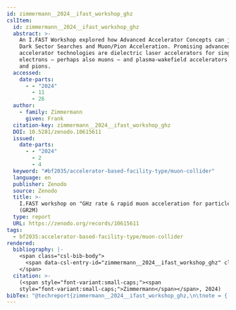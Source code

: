 ```yaml
---
id: zimmermann__2024__ifast_workshop_ghz
cslItem:
  id: zimmermann__2024__ifast_workshop_ghz
  abstract: >-
    An I.FAST Workshop explored how Advanced Accelerator Concepts can jump start
    Dark Sector Searches and Muon/Pion Acceleration. Promising advanced
    accelerator technologies are dielectric laser accelerators for single
    electrons – perhaps also muons – and plasma-wakefield accelerators for muons
    and pions.
  accessed:
    date-parts:
      - - "2024"
        - 11
        - 26
  author:
    - family: Zimmermann
      given: Frank
  citation-key: zimmermann__2024__ifast_workshop_ghz
  DOI: 10.5281/zenodo.10615611
  issued:
    date-parts:
      - - "2024"
        - 2
        - 4
  keyword: "#bf2035/accelerator-based-facility-type/muon-collider"
  language: en
  publisher: Zenodo
  source: Zenodo
  title: >-
    I.FAST workshop on "GHz rate & rapid muon acceleration for particle physics"
    (GR2M)
  type: report
  URL: https://zenodo.org/records/10615611
tags:
  - bf2035:accelerator-based-facility-type/muon-collider
rendered:
  bibliography: |-
    <span class="csl-bib-body">
      <span data-csl-entry-id="zimmermann__2024__ifast_workshop_ghz" class="csl-entry"><span class='author-bib'>Zimmermann</span>. <span class='date-bib'>(2024)</span>. <span class='title'><i><b><span style="font-style:normal;">I.FAST workshop on „GHz rate &#38; rapid muon acceleration for particle physics“ (GR2M)</span></b></i></span>. Zenodo. <span class='URL'><a href='https://doi.org/10.5281/zenodo.10615611'>LINK</a></span></span>
    </span>
  citation: >-
    (<span style="font-variant:small-caps;"><span
    style="font-variant:small-caps;">Zimmermann</span></span>, 2024)
bibTex: "@techreport{zimmermann__2024__ifast_workshop_ghz,\n\tnote = {[Online; accessed 2024-11-26]},\n\tauthor = {Zimmermann, Frank},\n\tdoi = {10.5281/zenodo.10615611},\n\tyear = {2024},\n\tmonth = {feb 4},\n\tinstitution = {Zenodo},\n\ttitle = {I.{FAST} workshop on \"{GHz} rate & rapid muon acceleration for particle physics\" ({GR2M})},\n\turl = {https://zenodo.org/records/10615611},\n}\n\n"
---
```

